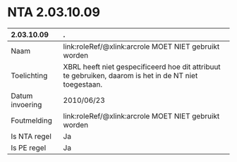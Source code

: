 # NTA 2.03.10.09

 2.03.10.09 | . 
 :--- | :--- 
 Naam | link:roleRef/@xlink:arcrole MOET NIET gebruikt worden 
 Toelichting | XBRL heeft niet gespecificeerd hoe dit attribuut te gebruiken, daarom is het in de NT niet toegestaan. 
 Datum invoering | 2010/06/23 
 Foutmelding | link:roleRef/@xlink:arcrole MOET NIET gebruikt worden 
 Is NTA regel | Ja 
 Is PE regel | Ja 
